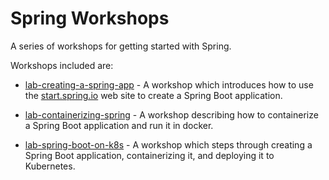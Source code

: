 Spring Workshops
================

A series of workshops for getting started with Spring.

Workshops included are:

* [lab-creating-a-spring-app](workshops/lab-creating-a-spring-app) - A workshop
  which introduces how to use the [start.spring.io](https://start.spring.io) web
  site to create a Spring Boot application.

* [lab-containerizing-spring](workshops/lab-containerizing-spring) - A workshop
  describing how to containerize a Spring Boot application and run it in docker.

* [lab-spring-boot-on-k8s](workshops/lab-spring-boot-on-k8s) - A workshop which
  steps through creating a Spring Boot application, containerizing it, and
  deploying it to Kubernetes.
